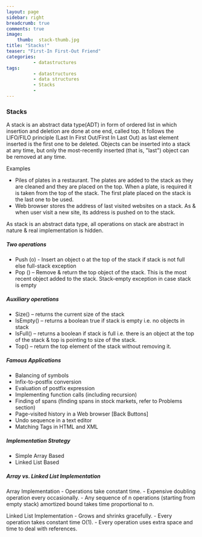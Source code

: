 ```yaml
---
layout: page
sidebar: right
breadcrumb: true
comments: true
image:
    thumb:  stack-thumb.jpg
title: "Stacks!"
teaser: "First-In First-Out Friend"
categories:
          - datastructures
tags:
          - datastructures
          - data structures
          - Stacks
          -
---
```

### Stacks
A stack is an abstract data type(ADT)  in form of ordered list in which insertion and deletion are done at one end, called top. It follows the LIFO/FILO principle (Last In First Out/First In Last Out) as last element inserted is the first one to be deleted. Objects can be inserted into a stack at any time, but only the most-recently inserted (that is, "last") object can be removed at any time.

Examples
- Piles of plates in a restaurant. The plates are added to the stack as they are cleaned and they are placed on the top. When a plate, is required it is taken from the top of the stack. The first plate placed on the stack is the last one to be used.
- Web browser stores the address of last visited websites on a stack. As & when user visit a new site, its address is pushed on to the stack.

As stack is an abstract data type, all operations on stack are abstract in nature & real implementation is hidden.

##### Two operations
- Push (o) - Insert an object o at the top of the stack if stack is not full else full-stack exception
- Pop () – Remove & return the top object of the stack. This is the most recent object added to the stack. Stack-empty exception in case stack is empty

##### Auxiliary operations
- Size() – returns the current size of the stack
- IsEmpty() – returns a boolean true if stack is empty i.e. no objects in stack
- IsFull() – returns a boolean if stack is full i.e. there is an object at the top of the stack & top is pointing to size of the stack.
- Top() – return the top element of the stack without removing it.

##### Famous Applications
- Balancing of symbols
- Infix-to-postfix conversion
- Evaluation of postfix expression
- Implementing function calls (including recursion)
-  Finding of spans (finding spans in stock markets, refer to Problems section)
- Page-visited history in a Web browser [Back Buttons]
- Undo sequence in a text editor
- Matching Tags in HTML and XML

##### Implementation Strategy
- Simple Array Based
- Linked List Based

##### Array vs. Linked List Implementation
Array Implementation
    - Operations take constant time.
    - Expensive doubling operation every occasionally.
    - Any sequence of n operations (starting from empty stack) amortized bound takes time proportional to n.

Linked List Implementation
    - Grows and shrinks gracefully.
    - Every operation takes constant time O(1).
    - Every operation uses extra space and time to deal with references.
